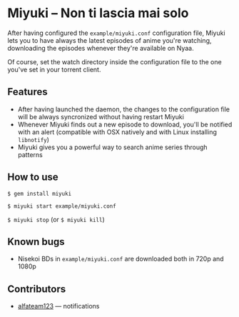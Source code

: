 Miyuki – Non ti lascia mai solo
===============================
After having configured the `example/miyuki.conf` configuration file, Miyuki lets you to have always the latest episodes of anime you're watching, downloading the episodes whenever they're available on Nyaa.

Of course, set the watch directory inside the configuration file to the one you've set in your torrent client.

Features
--------
- After having launched the daemon, the changes to the configuration file will be always syncronized without having restart Miyuki
- Whenever Miyuki finds out a new episode to download, you'll be notified with an alert (compatible with OSX natively and with Linux installing `libnotify`)
- Miyuki gives you a powerful way to search anime series through patterns

How to use
----------
`$ gem install miyuki`

`$ miyuki start example/miyuki.conf`

`$ miyuki stop` (or `$ miyuki kill`)

Known bugs
----------
- Nisekoi BDs in `example/miyuki.conf` are downloaded both in 720p and 1080p

Contributors
------------
- [alfateam123](https://github.com/alfateam123) — notifications

